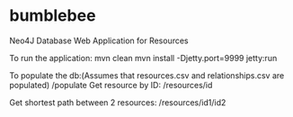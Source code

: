 # bumblebee
Neo4J Database Web Application for Resources

To run the application:
mvn clean 
mvn install -Djetty.port=9999 jetty:run

To populate the db:(Assumes that resources.csv and relationships.csv are populated)
/populate
Get resource by ID:
/resources/id

Get shortest path between 2 resources:
/resources/id1/id2


